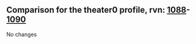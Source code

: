 ## Comparison for the theater0 profile, rvn: [1088](https://github.com/PRO100KatYT/FortniteProfileRevisions/tree/main/profiles/theater0/1088%20theater0.json)-[1090](https://github.com/PRO100KatYT/FortniteProfileRevisions/tree/main/profiles/theater0/1090%20theater0.json)

No changes
